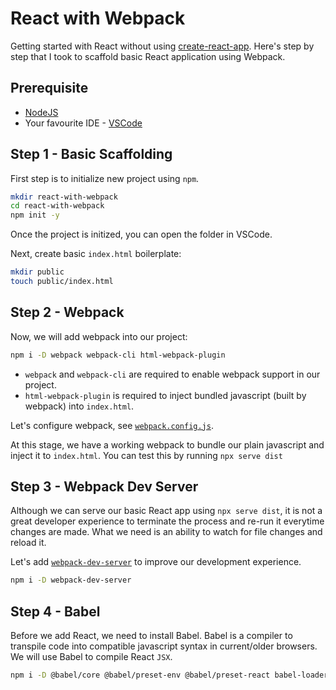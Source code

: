 # React with Webpack

Getting started with React without using [create-react-app](https://reactjs.org/docs/create-a-new-react-app.html). Here's step by step that I took to scaffold basic React application using Webpack.

## Prerequisite

- [NodeJS](https://nodejs.org/en/download/)
- Your favourite IDE - [VSCode](https://code.visualstudio.com/download)

## Step 1 - Basic Scaffolding

First step is to initialize new project using `npm`.

```sh
mkdir react-with-webpack
cd react-with-webpack
npm init -y
```

Once the project is initized, you can open the folder in VSCode.

Next, create basic `index.html` boilerplate:

```sh
mkdir public
touch public/index.html
```

## Step 2 - Webpack

Now, we will add webpack into our project:

```sh
npm i -D webpack webpack-cli html-webpack-plugin
```

- `webpack` and `webpack-cli` are required to enable webpack support in our project.
- `html-webpack-plugin` is required to inject bundled javascript (built by webpack) into `index.html`.

Let's configure webpack, see [`webpack.config.js`](./webpack.config.js).

At this stage, we have a working webpack to bundle our plain javascript and inject it to `index.html`. You can test this by running `npx serve dist`

## Step 3 - Webpack Dev Server

Although we can serve our basic React app using `npx serve dist`, it is not a great developer experience to terminate the process and re-run it everytime changes are made. What we need is an ability to watch for file changes and reload it.

Let's add [`webpack-dev-server`](https://webpack.js.org/configuration/dev-server/) to improve our development experience.

```sh
npm i -D webpack-dev-server
```

## Step 4 - Babel

Before we add React, we need to install Babel. Babel is a compiler to transpile code into compatible javascript syntax in current/older browsers. We will use Babel to compile React `JSX`.

```sh
npm i -D @babel/core @babel/preset-env @babel/preset-react babel-loader
```
